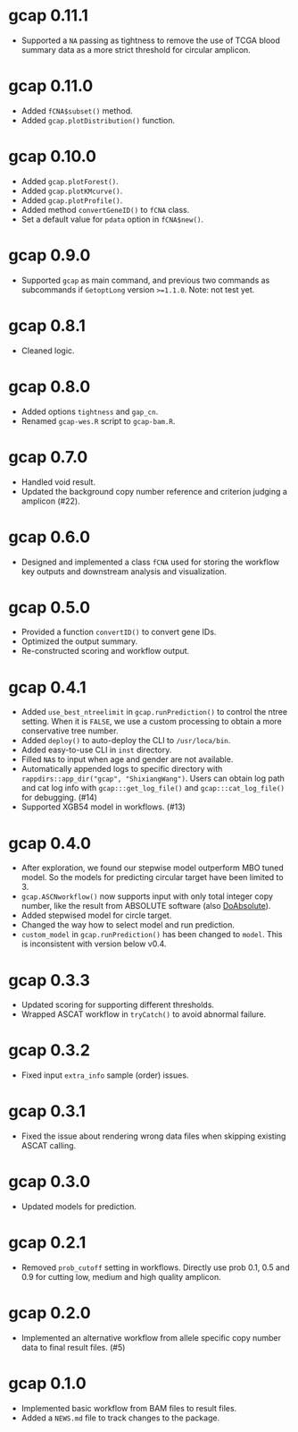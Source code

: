 # gcap 0.11.1

- Supported a `NA` passing as tightness to remove the use of TCGA blood summary data
as a more strict threshold for circular amplicon.

# gcap 0.11.0

- Added `fCNA$subset()` method.
- Added `gcap.plotDistribution()` function.

# gcap 0.10.0

- Added `gcap.plotForest()`.
- Added `gcap.plotKMcurve()`.
- Added `gcap.plotProfile()`.
- Added method `convertGeneID()` to `fCNA` class.
- Set a default value for `pdata` option in `fCNA$new()`.

# gcap 0.9.0

- Supported `gcap` as main command, and previous two commands as subcommands if `GetoptLong` version `>=1.1.0`.
Note: not test yet.

# gcap 0.8.1

- Cleaned logic.

# gcap 0.8.0

- Added options `tightness` and `gap_cn`.
- Renamed `gcap-wes.R` script to `gcap-bam.R`.

# gcap 0.7.0

- Handled void result.
- Updated the background copy number reference and criterion judging a amplicon (#22).

# gcap 0.6.0

- Designed and implemented a class `fCNA` used for storing the workflow key outputs
and downstream analysis and visualization.

# gcap 0.5.0

- Provided a function `convertID()` to convert gene IDs.
- Optimized the output summary.
- Re-constructed scoring and workflow output.

# gcap 0.4.1

- Added `use_best_ntreelimit` in `gcap.runPrediction()` to control the ntree setting.
When it is `FALSE`, we use a custom processing to obtain a more conservative tree number.
- Added `deploy()` to auto-deploy the CLI to `/usr/loca/bin`.
- Added easy-to-use CLI in `inst` directory.
- Filled `NA`s to input when age and gender are not available.
- Automatically appended logs to specific directory with `rappdirs::app_dir("gcap", "ShixiangWang")`.
Users can obtain log path and cat log info with `gcap:::get_log_file()` and `gcap:::cat_log_file()`
for debugging. (#14)
- Supported XGB54 model in workflows. (#13)

# gcap 0.4.0

- After exploration, we found our stepwise model outperform MBO tuned model.
So the models for predicting circular target have been limited to 3.
- `gcap.ASCNworkflow()` now supports input with only total integer copy number,
like the result from ABSOLUTE software (also [DoAbsolute](https://github.com/ShixiangWang/DoAbsolute)).
- Added stepwised model for circle target.
- Changed the way how to select model and run prediction.
- `custom_model` in `gcap.runPrediction()` has been changed to `model`. This is
inconsistent with version below v0.4.

# gcap 0.3.3

* Updated scoring for supporting different thresholds.
* Wrapped ASCAT workflow in `tryCatch()` to avoid abnormal failure.

# gcap 0.3.2

* Fixed input `extra_info` sample (order) issues.

# gcap 0.3.1

* Fixed the issue about rendering wrong data files when skipping existing ASCAT
calling.

# gcap 0.3.0

* Updated models for prediction.

# gcap 0.2.1

* Removed `prob_cutoff` setting in workflows. Directly use prob
0.1, 0.5 and 0.9 for cutting low, medium and high quality amplicon.

# gcap 0.2.0

* Implemented an alternative workflow from allele specific copy number data
to final result files. (#5)

# gcap 0.1.0

* Implemented basic workflow from BAM files to result files.
* Added a `NEWS.md` file to track changes to the package.
